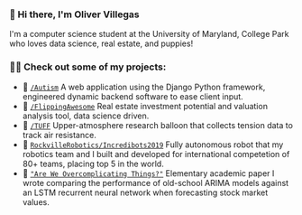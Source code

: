 ### 👋 Hi there, I'm Oliver Villegas 
I'm a computer science student at the University of Maryland, College Park who loves data science, real estate, and puppies!

### 👨‍💻 Check out some of my projects:
- 🧩 [`/Autism`](https://github.com/olivervillegas/Autism) A web application using the Django Python framework, engineered dynamic backend software to ease client input.
- 🏡 [`/FlippingAwesome`](https://github.com/olivervillegas/FlippingAwesome) Real estate investment potential and valuation analysis tool, data science driven.
- 🎈 [`/TUFF`](https://github.com/Gidntsquia/TUFFcode) Upper-atmosphere research balloon that collects tension data to track air resistance.
- 🤖 [`RockvilleRobotics/Incredibots2019`](https://github.com/rockvillerobotics/Incredibots2019) Fully autonomous robot that my robotics team and I built and developed for international competetion of 80+ teams, placing top 5 in the world.
- 📄 [`"Are We Overcomplicating Things?"`](https://girhub.com/olivervillegas/EE) Elementary academic paper I wrote comparing the performance of old-school ARIMA models against an LSTM recurrent neural network when forecasting stock market values.

<!--
**olivervillegas/olivervillegas** is a ✨ _special_ ✨ repository because its `README.md` (this file) appears on your GitHub profile.

Here are some ideas to get you started:

- 🔭 I’m currently working on ...
- 🌱 I’m currently learning ...
- 👯 I’m looking to collaborate on ...
- 🤔 I’m looking for help with ...
- 💬 Ask me about ...
- 📫 How to reach me: ...
- 😄 Pronouns: ...
- ⚡ Fun fact: ...
-->
